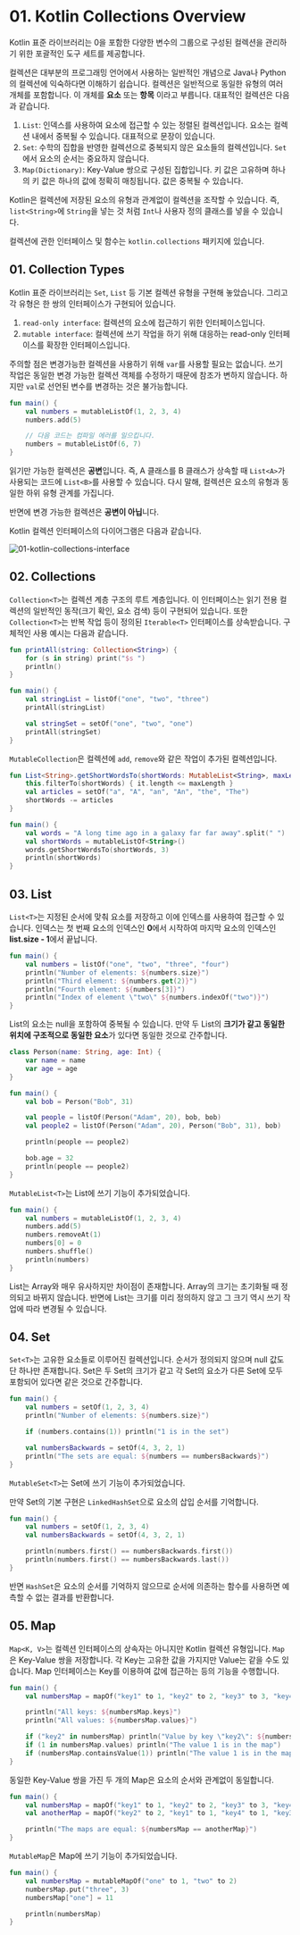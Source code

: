 # 01. Kotlin Collections Overview

Kotlin 표준 라이브러리는 0을 포함한 다양한 변수의 그룹으로 구성된 컬렉션을 관리하기 위한 포괄적인 도구 세트를 제공합니다.

컬렉션은 대부분의 프로그래밍 언어에서 사용하는 일반적인 개념으로 Java나 Python의 컬렉션에 익숙하다면 이해하기 쉽습니다.
컬렉션은 일반적으로 동일한 유형의 여러 개체를 포함합니다. 이 개체를 **요소** 또는 **항목** 이라고 부릅니다.
대표적인 컬렉션은 다음과 같습니다.

1. `List`: 인덱스를 사용하여 요소에 접근할 수 있는 정렬된 컬렉션입니다. 요소는 컬렉션 내에서 중복될 수 있습니다. 대표적으로 문장이 있습니다.
2. `Set`: 수학의 집합을 반영한 컬렉션으로 중복되지 않은 요소들의 컬렉션입니다. `Set`에서 요소의 순서는 중요하지 않습니다.
3. `Map(Dictionary)`: Key-Value 쌍으로 구성된 집합입니다. 키 값은 고유하며 하나의 키 값은 하나의 값에 정확히 매칭됩니다. 값은 중복될 수 있습니다.

Kotlin은 컬렉션에 저장된 요소의 유형과 관계없이 컬렉션을 조작할 수 있습니다.
즉, `list<String>`에 `String`을 넣는 것 처럼 `Int`나 사용자 정의 클래스를 넣을 수 있습니다.

컬렉션에 관한 인터페이스 및 함수는 `kotlin.collections` 패키지에 있습니다.

## 01. Collection Types

Kotlin 표준 라이브러리는 `Set`, `List` 등 기본 컬렉션 유형을 구현해 놓았습니다.
그리고 각 유형은 한 쌍의 인터페이스가 구현되어 있습니다.

1. `read-only interface`: 컬렉션의 요소에 접근하기 위한 인터페이스입니다.
2. `mutable interface`: 컬렉션에 쓰기 작업을 하기 위해 대응하는 read-only 인터페이스를 확장한 인터페이스입니다.

주의할 점은 변경가능한 컬렉션을 사용하기 위해 `var`를 사용할 필요는 없습니다.
쓰기 작업은 동일한 변경 가능한 컬렉션 객체를 수정하기 때문에 참조가 변하지 않습니다.
하지만 `val`로 선언된 변수를 변경하는 것은 불가능합니다.

```kotlin
fun main() {
    val numbers = mutableListOf(1, 2, 3, 4)
    numbers.add(5)

    // 다음 코드는 컴파일 에러를 일으킵니다.
    numbers = mutableListOf(6, 7)
}
```

읽기만 가능한 컬렉션은 **공변**입니다.
즉, A 클래스를 B 클래스가 상속할 때 `List<A>`가 사용되는 코드에 `List<B>`를 사용할 수 있습니다.
다시 말해, 컬렉션은 요소의 유형과 동일한 하위 유형 관계를 가집니다.

반면에 변경 가능한 컬렉션은 **공변이 아닙**니다.

Kotlin 컬렉션 인터페이스의 다이어그램은 다음과 같습니다.

![01-kotlin-collections-interface](https://kotlinlang.org/assets/images/reference/collections-overview/collections-diagram.png)

## 02. Collections

`Collection<T>`는 컬렉션 계층 구조의 루트 계층입니다.
이 인터페이스는 읽기 전용 컬렉션의 일반적인 동작(크기 확인, 요소 검색) 등이 구현되어 있습니다.
또한 `Collection<T>`는 반복 작업 등이 정의된 `Iterable<T>` 인터페이스를 상속받습니다.
구체적인 사용 예시는 다음과 같습니다.

```kotlin
fun printAll(string: Collection<String>) {
    for (s in string) print("$s ")
    println()
}

fun main() {
    val stringList = listOf("one", "two", "three")
    printAll(stringList)

    val stringSet = setOf("one", "two", "one")
    printAll(stringSet)
}
```

`MutableCollection`은 컬렉션에 `add`, `remove`와 같은 작업이 추가된 컬렉션입니다.

```kotlin
fun List<String>.getShortWordsTo(shortWords: MutableList<String>, maxLength: Int) {
    this.filterTo(shortWords) { it.length <= maxLength }
    val articles = setOf("a", "A", "an", "An", "the", "The")
    shortWords -= articles
}

fun main() {
    val words = "A long time ago in a galaxy far far away".split(" ")
    val shortWords = mutableListOf<String>()
    words.getShortWordsTo(shortWords, 3)
    println(shortWords)
}
```

## 03. List

`List<T>`는 지정된 순서에 맞춰 요소를 저장하고 이에 인덱스를 사용하여 접근할 수 있습니다.
인덱스는 첫 번째 요소의 인덱스인 **0**에서 시작하여 마지막 요소의 인덱스인 **list.size - 1**에서 끝납니다.

```kotlin
fun main() {
    val numbers = listOf("one", "two", "three", "four")
    println("Number of elements: ${numbers.size}")
    println("Third element: ${numbers.get(2)}")
    println("Fourth element: ${numbers[3]}")
    println("Index of element \"two\" ${numbers.indexOf("two")}")
}
```

List의 요소는 null을 포함하여 중복될 수 있습니다.
만약 두 List의 **크기가 같고 동일한 위치에 구조적으로 동일한 요소**가 있다면 동일한 것으로 간주합니다.

```kotlin
class Person(name: String, age: Int) {
    var name = name
    var age = age
}

fun main() {
    val bob = Person("Bob", 31)

    val people = listOf(Person("Adam", 20), bob, bob)
    val people2 = listOf(Person("Adam", 20), Person("Bob", 31), bob)

    println(people == people2)

    bob.age = 32
    println(people == people2)
}
```

`MutableList<T>`는 List에 쓰기 기능이 추가되었습니다.

```kotlin
fun main() {
    val numbers = mutableListOf(1, 2, 3, 4)
    numbers.add(5)
    numbers.removeAt(1)
    numbers[0] = 0
    numbers.shuffle()
    println(numbers)
}
```

List는 Array와 매우 유사하지만 차이점이 존재합니다.
Array의 크기는 초기화될 때 정의되고 바뀌지 않습니다.
반면에 List는 크기를 미리 정의하지 않고 그 크기 역시 쓰기 작업에 따라 변경될 수 있습니다.

## 04. Set

`Set<T>`는 고유한 요소들로 이루어진 컬렉션입니다.
순서가 정의되지 않으며 null 값도 단 하나만 존재합니다.
Set은 두 Set의 크기가 같고 각 Set의 요소가 다른 Set에 모두 포함되어 있다면 같은 것으로 간주합니다.

```kotlin
fun main() {
    val numbers = setOf(1, 2, 3, 4)
    println("Number of elements: ${numbers.size}")

    if (numbers.contains(1)) println("1 is in the set")

    val numbersBackwards = setOf(4, 3, 2, 1)
    println("The sets are equal: ${numbers == numbersBackwards}")
}
```

`MutableSet<T>`는 Set에 쓰기 기능이 추가되었습니다.

만약 Set의 기본 구현은 `LinkedHashSet`으로 요소의 삽입 순서를 기억합니다.

```kotlin
fun main() {
    val numbers = setOf(1, 2, 3, 4)
    val numbersBackwards = setOf(4, 3, 2, 1)

    println(numbers.first() == numbersBackwards.first())
    println(numbers.first() == numbersBackwards.last())
}
```

반면 `HashSet`은 요소의 순서를 기억하지 않으므로 순서에 의존하는 함수를 사용하면 예측할 수 없는 결과를 반환합니다.

## 05. Map

`Map<K, V>`는 컬렉션 인터페이스의 상속자는 아니지만 Kotlin 컬렉션 유형입니다.
`Map`은 Key-Value 쌍을 저장합니다.
각 Key는 고유한 값을 가지지만 Value는 같을 수도 있습니다.
Map 인터페이스는 Key를 이용하여 값에 접근하는 등의 기능을 수행합니다.

```kotlin
fun main() {
    val numbersMap = mapOf("key1" to 1, "key2" to 2, "key3" to 3, "key4" to 1)

    println("All keys: ${numbersMap.keys}")
    println("All values: ${numbersMap.values}")

    if ("key2" in numbersMap) println("Value by key \"key2\": ${numbersMap["key2"]}")    
    if (1 in numbersMap.values) println("The value 1 is in the map")
    if (numbersMap.containsValue(1)) println("The value 1 is in the map")
}
```

동일한 Key-Value 쌍을 가진 두 개의 Map은 요소의 순서와 관계없이 동일합니다.

```kotlin
fun main() {
    val numbersMap = mapOf("key1" to 1, "key2" to 2, "key3" to 3, "key4" to 1)    
    val anotherMap = mapOf("key2" to 2, "key1" to 1, "key4" to 1, "key3" to 3)

    println("The maps are equal: ${numbersMap == anotherMap}")
}
```

`MutableMap`은 Map에 쓰기 기능이 추가되었습니다.

```kotlin
fun main() {
    val numbersMap = mutableMapOf("one" to 1, "two" to 2)
    numbersMap.put("three", 3)
    numbersMap["one"] = 11

    println(numbersMap)
}
```
